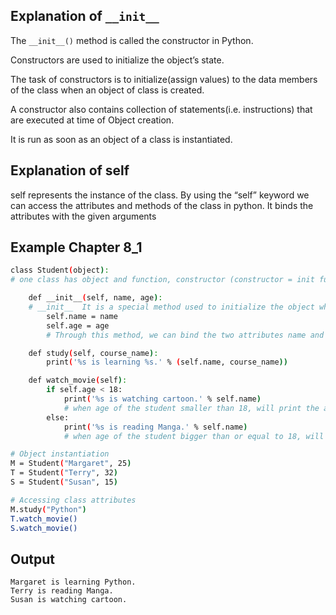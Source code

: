 ## Explanation of ```__init__``` 
The ```__init__()``` method is called the constructor in Python.

Constructors are used to initialize the object’s state.

The task of constructors is to initialize(assign values) to the data members of the class when an object of class is created. 

A constructor also contains collection of statements(i.e. instructions) that are executed at time of Object creation.

It is run as soon as an object of a class is instantiated. 

## Explanation of self
self represents the instance of the class. By using the “self” keyword we can access the attributes and methods of the class in python. It binds the attributes with the given arguments

## Example Chapter 8_1
```bash
class Student(object):
# one class has object and function, constructor (constructor = init function)

    def __init__(self, name, age):
    # __init__  It is a special method used to initialize the object when it is created
        self.name = name
        self.age = age
        # Through this method, we can bind the two attributes name and age for the student object

    def study(self, course_name):
        print('%s is learning %s.' % (self.name, course_name))

    def watch_movie(self):
        if self.age < 18:
            print('%s is watching cartoon.' % self.name)
            # when age of the student smaller than 18, will print the above this result
        else:
            print('%s is reading Manga.' % self.name)
            # when age of the student bigger than or equal to 18, will print the this result 

# Object instantiation
M = Student("Margaret", 25)
T = Student("Terry", 32)
S = Student("Susan", 15)

# Accessing class attributes
M.study("Python")
T.watch_movie()
S.watch_movie()

```

## Output
```
Margaret is learning Python.
Terry is reading Manga.
Susan is watching cartoon.
```